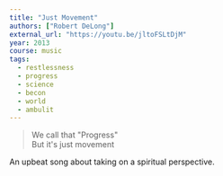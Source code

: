 ```yaml
---
title: "Just Movement"
authors: ["Robert DeLong"]
external_url: "https://youtu.be/jltoFSLtDjM"
year: 2013
course: music
tags:
  - restlessness
  - progress
  - science
  - becon
  - world
  - ambulit
---
```


> We call that "Progress"  
But it's just movement


An upbeat song about taking on a spiritual perspective.

